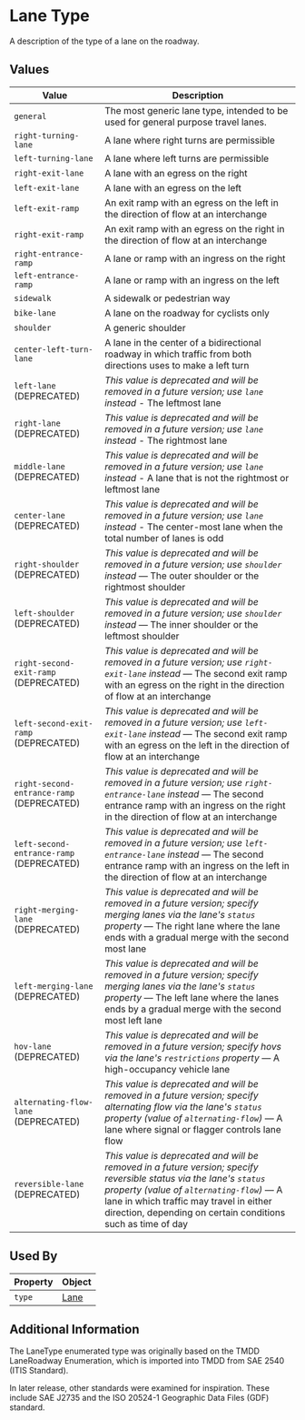 # Lane Type 
A description of the type of a lane on the roadway.

## Values
Value | Description
--- | ---
`general` | The most generic lane type, intended to be used for general purpose travel lanes.
`right-turning-lane` | A lane where right turns are permissible
`left-turning-lane`| A lane where left turns are permissible
`right-exit-lane` | A lane with an egress on the right
`left-exit-lane` | A lane with an egress on the left
`left-exit-ramp`| An exit ramp with an egress on the left in the direction of flow at an interchange
`right-exit-ramp` | An exit ramp with an egress on the right in the direction of flow at an interchange
`right-entrance-ramp` | A lane or ramp with an ingress on the right
`left-entrance-ramp` | A lane or ramp with an ingress on the left
`sidewalk` | A sidewalk or pedestrian way
`bike-lane` | A lane on the roadway for cyclists only
`shoulder` | A generic shoulder
`center-left-turn-lane` | A lane in the center of a bidirectional roadway in which traffic from both directions uses to make a left turn
`left-lane` (DEPRECATED) | *This value is deprecated and will be removed in a future version; use `lane` instead* - The leftmost lane
`right-lane` (DEPRECATED) | *This value is deprecated and will be removed in a future version; use `lane` instead* - The rightmost lane
`middle-lane` (DEPRECATED) | *This value is deprecated and will be removed in a future version; use `lane` instead* - A lane that is not the rightmost or leftmost lane
`center-lane` (DEPRECATED) | *This value is deprecated and will be removed in a future version; use `lane` instead* - The center-most lane when the total number of lanes is odd
`right-shoulder` (DEPRECATED) | *This value is deprecated and will be removed in a future version; use `shoulder` instead* — The outer shoulder or the rightmost shoulder
`left-shoulder` (DEPRECATED) | *This value is deprecated and will be removed in a future version; use `shoulder` instead* — The inner shoulder or the leftmost shoulder
`right-second-exit-ramp` (DEPRECATED) | *This value is deprecated and will be removed in a future version; use `right-exit-lane` instead* — The second exit ramp with an egress on the right in the direction of flow at an interchange
`left-second-exit-ramp` (DEPRECATED) | *This value is deprecated and will be removed in a future version; use `left-exit-lane` instead* — The second exit ramp with an egress on the left in the direction of flow at an interchange
`right-second-entrance-ramp` (DEPRECATED) | *This value is deprecated and will be removed in a future version; use `right-entrance-lane` instead* — The second entrance ramp with an ingress on the right in the direction of flow at an interchange
`left-second-entrance-ramp` (DEPRECATED) |  *This value is deprecated and will be removed in a future version; use `left-entrance-lane` instead* — The second entrance ramp with an ingress on the left in the direction of flow at an interchange
`right-merging-lane` (DEPRECATED) | *This value is deprecated and will be removed in a future version; specify merging lanes via the lane's `status` property* — The right lane where the lane ends with a gradual merge with the second most lane
`left-merging-lane` (DEPRECATED) | *This value is deprecated and will be removed in a future version; specify merging lanes via the lane's `status` property* — The left lane where the lanes ends by a gradual merge with the second most left lane
`hov-lane` (DEPRECATED) | *This value is deprecated and will be removed in a future version; specify hovs via the lane's `restrictions` property* — A high-occupancy vehicle lane
`alternating-flow-lane` (DEPRECATED) |  *This value is deprecated and will be removed in a future version; specify alternating flow via the lane's `status` property (value of `alternating-flow`)* — A lane where signal or flagger controls lane flow |
`reversible-lane` (DEPRECATED) | *This value is deprecated and will be removed in a future version; specify reversible status via the lane's `status` property (value of `alternating-flow`)* — A lane in which traffic may travel in either direction, depending on certain conditions such as time of day |

## Used By
Property | Object
--- | ---
`type` | [Lane](/spec-content/objects/Lane.md)

## Additional Information
The LaneType enumerated type was originally based on the TMDD LaneRoadway Enumeration, which is imported into TMDD from SAE 2540 (ITIS Standard).

In later release, other standards were examined for inspiration. These include SAE J2735 and the ISO 20524-1 Geographic Data Files (GDF) standard.